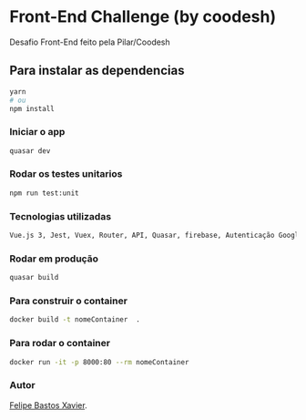# Front-End Challenge (by coodesh)

Desafio Front-End feito pela Pilar/Coodesh

## Para instalar as dependencias
```bash
yarn
# ou
npm install
```

### Iniciar o app
```bash
quasar dev
```


### Rodar os testes unitarios
```bash
npm run test:unit
```


### Tecnologias utilizadas
```bash
Vue.js 3, Jest, Vuex, Router, API, Quasar, firebase, Autenticação Google, Axios, Docker.
```



### Rodar em produção
```bash
quasar build
```

### Para construir o container 
```bash
docker build -t nomeContainer  .
```

### Para rodar o container 
```bash
docker run -it -p 8000:80 --rm nomeContainer
```

### Autor
[Felipe Bastos Xavier](https://www.linkedin.com/in/felipe-bastos-48376115b/).
